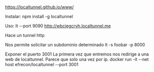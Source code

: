 https://localtunnel.github.io/www/

Instalar:
npm install -g localtunnel

Uso:
lt --port 9090
http://wbcjegcrvh.localtunnel.me

Hace un tunnel http

Nos permite solicitar un subdominio determinado
lt -s foobar -p 8000


Exponer el puerto 3001
La primera vez que entremos nos redirige a una web de localtunnel. Parece que solo una vez por ip.
docker run -it --net host efrecon/localtunnel --port 3001
